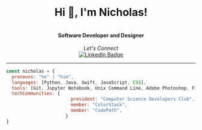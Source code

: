 <h1 align="center">Hi 👋, I'm Nicholas!</h1>
<br>
<div align="center">
    <b>Software Developer and Designer</b><br>
</div> 
<br>

<div align="center">
    <i>Let's Connect</i>
    <br>
    <a href="https://www.linkedin.com/in/nicholas-rios/">
        <img src="https://img.shields.io/badge/LinkedIn-blue?style=for-the-badge&logo=linkedin&logoColor=white" alt="LinkedIn Badge"/>
    </a>
</div>

---

```javascript
const nicholas = {
  pronouns: "he" | "him",
  languages: [Python, Java, Swift, JavaScript, CSS],
  tools: [Git, Jupyter Notebook, Unix Command Line, Adobe Photoshop, Figma],
  techCommunities: {
                        president: "Computer Science Developers Club",
                        member: "ColorStack",
                        member: "CodePath",
                      }
}
```

<!--
<div align="right">
     <a href="https://github.com/RiosNicholas">
        <img height="180em" src="https://github-readme-stats.vercel.app/api/top-langs/?username=RiosNicholas&hide=html&layout=compact&&show_icons=true&line_height=27&count_private=true&theme=radical"
        alt="Most Used Languages" align="right">
    </a>
</div>

Experience in **Full-Stack Development** with **React**, **Node.js**, **Python**, and **Java**.
-->

